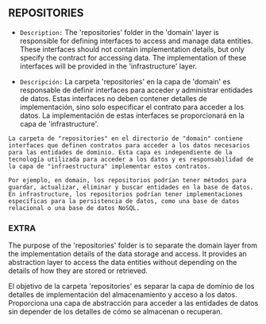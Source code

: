 ## REPOSITORIES

- `Description:` The 'repositories' folder in the 'domain' layer is responsible for defining interfaces to access and manage data entities. These interfaces should not contain implementation details, but only specify the contract for accessing data. The implementation of these interfaces will be provided in the 'infrastructure' layer.

- `Descripción:` La carpeta 'repositories' en la capa de 'domain' es responsable de definir interfaces para acceder y administrar entidades de datos. Estas interfaces no deben contener detalles de implementación, sino solo especificar el contrato para acceder a los datos. La implementación de estas interfaces se proporcionará en la capa de 'infrastructure'.

`La carpeta de "repositories" en el directorio de "domain" contiene interfaces que definen contratos para acceder a los datos necesarios para las entidades de dominio. Esta capa es independiente de la tecnología utilizada para acceder a los datos y es responsabilidad de la capa de "infraestructura" implementar estos contratos.`

`Por ejemplo, en domain, los repositorios podrían tener métodos para guardar, actualizar, eliminar y buscar entidades en la base de datos. En infrastructure, los repositorios podrían tener implementaciones específicas para la persistencia de datos, como una base de datos relacional o una base de datos NoSQL.`

### EXTRA
The purpose of the 'repositories' folder is to separate the domain layer from the implementation details of the data storage and access. It provides an abstraction layer to access the data entities without depending on the details of how they are stored or retrieved.

El objetivo de la carpeta 'repositories' es separar la capa de dominio de los detalles de implementación del almacenamiento y acceso a los datos. Proporciona una capa de abstracción para acceder a las entidades de datos sin depender de los detalles de cómo se almacenan o recuperan.





